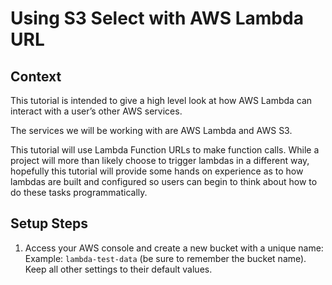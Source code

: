 # Using S3 Select with AWS Lambda URL

## Context
This tutorial is intended to give a high level look at how AWS Lambda can interact with a user’s other AWS services.

The services we will be working with are AWS Lambda and AWS S3.

This tutorial will use Lambda Function URLs to make function calls. While a project will more than likely choose
to trigger lambdas in a different way, hopefully this tutorial will provide some hands on experience as to how lambdas
are built and configured so users can begin to think about how to do these tasks programmatically.

## Setup Steps
  1) Access your AWS console and create a new bucket with a unique name:
    Example: ```lambda-test-data``` (be sure to remember the bucket name).
    Keep all other settings to their default values. 
